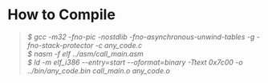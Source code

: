 # How to Compile
>*$ gcc -m32 -fno-pic -nostdlib -fno-asynchronous-unwind-tables -g -fno-stack-protector -c any_code.c*  
>*$ nasm -f elf ../asm/call_main.asm*  
>*$ ld -m elf_i386 --entry=start --oformat=binary -Ttext 0x7c00 -o ../bin/any_code.bin call_main.o any_code.o*  
